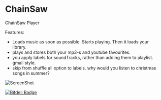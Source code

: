 ChainSaw
========

ChainSaw Player


Features:
- Loads music as soon as possible. Starts playing. Then it loads your library. 
- plays and stores both your mp3-s and youtube favourites.
- you apply labels for soundTracks, rather than adding them to playlist. gmail style.
- skip from shuffle all option to labels. why would you listen to christmas songs in summer?


![ScreenShot](https://raw.github.com/csomakk/ChainSaw/master/history/history201208.PNG)


[![Bitdeli Badge](https://d2weczhvl823v0.cloudfront.net/csomakk/chainsaw/trend.png)](https://bitdeli.com/free "Bitdeli Badge")

